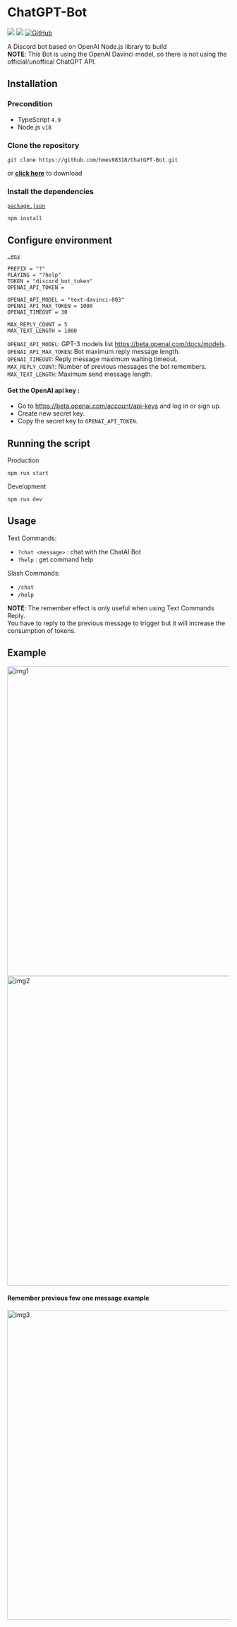 # ChatGPT-Bot
<a href="https://www.typescriptlang.org/"><img src="https://img.shields.io/badge/typescript-%23007ACC.svg?style=for-the-badge&logo=typescript&logoColor=white" /></a> 
<a href="https://discord.js.org/"><img src="https://img.shields.io/badge/Discord.JS-v14-blue?style=for-the-badge&logo=DISCORD" /></a> 
<a href="https://github.com/hmes98318/ChatGPT-Bot/blob/main/LICENSE"><img alt="GitHub" src="https://img.shields.io/github/license/hmes98318/ChatGPT-Bot?style=for-the-badge"></a>  

A Discord bot based on OpenAI Node.js library to build  
**NOTE**: This Bot is using the OpenAI Davinci model, so there is not using the official/unoffical ChatGPT API.  


## Installation
### Precondition
 * TypeScript `4.9`
 * Node.js `v18`

### Clone the repository
```
git clone https://github.com/hmes98318/ChatGPT-Bot.git
```
or [**click here**](https://github.com/hmes98318/ChatGPT-Bot/releases) to download

### Install the dependencies
[`package.json`](./package.json)  
```
npm install
```


## Configure environment
[`.env`](./.env)  
```env
PREFIX = "?"
PLAYING = "?help"
TOKEN = "discord_bot_token"
OPENAI_API_TOKEN = 

OPENAI_API_MODEL = "text-davinci-003"
OPENAI_API_MAX_TOKEN = 1000
OPENAI_TIMEOUT = 30

MAX_REPLY_COUNT = 5
MAX_TEXT_LENGTH = 1000
```
`OPENAI_API_MODEL`: GPT-3 models list https://beta.openai.com/docs/models.  
`OPENAI_API_MAX_TOKEN`: Bot maximum reply message length.  
`OPENAI_TIMEOUT`: Reply message maximum waiting timeout.  
`MAX_REPLY_COUNT`: Number of previous messages the bot remembers.  
`MAX_TEXT_LENGTH`: Maximum send message length.  

#### Get the OpenAI api key :
 * Go to https://beta.openai.com/account/api-keys and log in or sign up.
 * Create new secret key.
 * Copy the secret key to `OPENAI_API_TOKEN`.


## Running the script 
Production
```
npm run start
```
Development
```
npm run dev
```


## Usage
Text Commands:  
 * `?chat <message>` : chat with the ChatAI Bot
 * `?help` : get command help

Slash Commands:  
 * `/chat`
 * `/help`
 
**NOTE**: The remember effect is only useful when using Text Commands Reply.  
You have to reply to the previous message to trigger but it will increase the consumption of tokens.


## Example
<img src="/imgs/img1.png" alt="img1" width="700"/>
<img src="/imgs/img2.png" alt="img2" width="700"/>

#### Remember previous few one message example
<img src="/imgs/img3.png" alt="img3" width="700"/>
